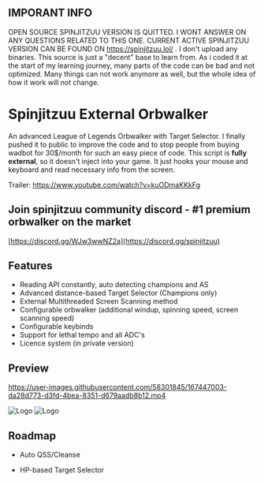 ## IMPORANT INFO

OPEN SOURCE SPINJITZUU VERSION IS QUITTED. I WONT ANSWER ON ANY QUESTIONS RELATED TO THIS ONE. CURRENT ACTIVE SPINJITZUU VERSION CAN BE FOUND ON https://spinjitzuu.lol/ . 
I don't upload any binaries. This source is just a "decent" base to learn from. As i coded it at the start of my learning journey, many parts of the code can be bad and not optimized. Many things can not work anymore as well, but the whole idea of how it work will not change.

# Spinjitzuu External Orbwalker

An advanced League of Legends Orbwalker with Target Selector. I finally pushed it to public to improve the code and to stop people from buying wadbot for 30$/month for such an easy piece of code.
This script is **fully external**, so it doesn't inject into your game. It just hooks your mouse and keyboard and read necessary info from the screen.

Trailer: https://www.youtube.com/watch?v=kuODmaKKkFg

## Join spinjitzuu community discord - #1 premium orbwalker on the market
[https://discord.gg/WJw3wwNZ2a](https://discord.gg/spinjitzuu)

## Features

- Reading API constantly, auto detecting champions and AS
- Advanced distance-based Target Selector (Champions only)
- External Multithreaded Screen Scanning method
- Configurable orbwalker (additional windup, spinning speed, screen scanning speed)
- Configurable keybinds
- Support for lethal tempo and all ADC's 
- Licence system (in private version)


## Preview
https://user-images.githubusercontent.com/58301845/167447003-da28d773-d3fd-4bea-8351-d679aadb8b12.mp4

![Logo](https://i.ibb.co/z88N4C2/spin.png)
![Logo](https://i.ibb.co/c8fyf1r/spin1.png)
## Roadmap

- Auto QSS/Cleanse

- HP-based Target Selector
